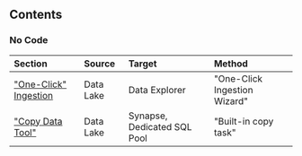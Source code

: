 ## Contents

### No Code

  Section | Source | Target | Method
  :----- | :----- | :----- | :-----
  ["One-Click" Ingestion](AcquireData_OneClickIngestion.md) | Data Lake | Data Explorer | "One-Click Ingestion Wizard"
  ["Copy Data Tool"](AcquireData_CopyDataTool.md) | Data Lake | Synapse, Dedicated SQL Pool | "Built-in copy task"
